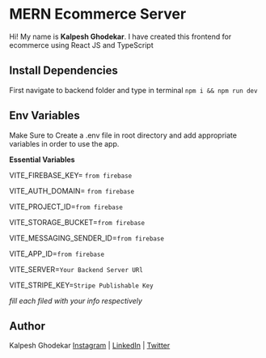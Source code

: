 # MERN Ecommerce Server 

Hi! My name is **Kalpesh Ghodekar**. I have created this frontend for ecommerce using React JS  and TypeScript 


## Install Dependencies

   First navigate to backend folder and type in terminal  `npm i && npm run dev`

## Env Variables
Make Sure to Create a .env file in root directory and add appropriate variables in order to use the app.

**Essential Variables**  

VITE_FIREBASE_KEY=  `from firebase`

VITE_AUTH_DOMAIN=  `from firebase`

VITE_PROJECT_ID=`from firebase`

VITE_STORAGE_BUCKET=`from firebase`

VITE_MESSAGING_SENDER_ID=`from firebase`

VITE_APP_ID=`from firebase`

VITE_SERVER=`Your Backend Server URl`

VITE_STRIPE_KEY=`Stripe Publishable Key`

_fill each filed with your info respectively_
## Author
Kalpesh Ghodekar
[Instagram](https://www.instagram.com/kalpesh__027/)  |  [LinkedIn](https://www.linkedin.com/in/kalpesh-ghodekar/) | [Twitter](https://twitter.com/kalpesh__027)

